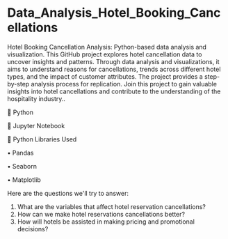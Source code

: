 # Data_Analysis_Hotel_Booking_Cancellations

Hotel Booking Cancellation Analysis: Python-based data analysis and visualization.
This GitHub project explores hotel cancellation data to uncover insights and patterns. Through data analysis and visualizations, it aims to understand reasons for cancellations, trends across different hotel types, and the impact of customer attributes. The project provides a step-by-step analysis process for replication. Join this project to gain valuable insights into hotel cancellations and contribute to the understanding of the hospitality industry..

📌 Python

📌 Jupyter Notebook

📌 Python Libraries Used

•	Pandas

•	Seaborn

•	Matplotlib

Here are the questions we'll try to answer:
1.	What are the variables that affect hotel reservation cancellations?
2.	How can we make hotel reservations cancellations better?
3.	How will hotels be assisted in making pricing and promotional decisions?
